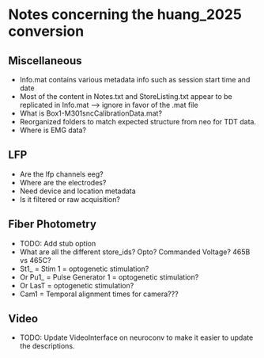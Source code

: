 # Notes concerning the huang_2025 conversion

## Miscellaneous
- Info.mat contains various metadata info such as session start time and date
- Most of the content in Notes.txt and StoreListing.txt appear to be replicated in Info.mat --> ignore in favor of the .mat file
- What is Box1-M301sncCalibrationData.mat?
- Reorganized folders to match expected structure from neo for TDT data.
- Where is EMG data?

## LFP
- Are the lfp channels eeg?
- Where are the electrodes?
- Need device and location metadata
- Is it filtered or raw acquisition?

## Fiber Photometry
- TODO: Add stub option
- What are all the different store_ids? Opto? Commanded Voltage? 465B vs 465C?
- St1_ = Stim 1 = optogenetic stimulation?
- Or Pu1_ = Pulse Generator 1 = optogenetic stimulation?
- Or LasT = optogenetic stimulation?
- Cam1 = Temporal alignment times for camera???

## Video
- TODO: Update VideoInterface on neuroconv to make it easier to update the descriptions.

